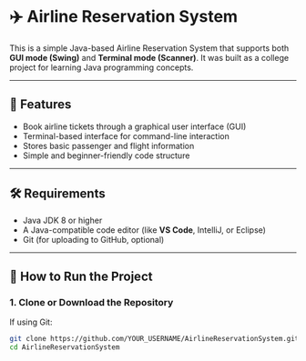 # ✈️ Airline Reservation System

This is a simple Java-based Airline Reservation System that supports both **GUI mode (Swing)** and **Terminal mode (Scanner)**. It was built as a college project for learning Java programming concepts.

---

## 📌 Features

- Book airline tickets through a graphical user interface (GUI)
- Terminal-based interface for command-line interaction
- Stores basic passenger and flight information
- Simple and beginner-friendly code structure

---

## 🛠️ Requirements

- Java JDK 8 or higher
- A Java-compatible code editor (like **VS Code**, IntelliJ, or Eclipse)
- Git (for uploading to GitHub, optional)

---

## 🚀 How to Run the Project

### 1. Clone or Download the Repository

If using Git:
```bash
git clone https://github.com/YOUR_USERNAME/AirlineReservationSystem.git
cd AirlineReservationSystem

